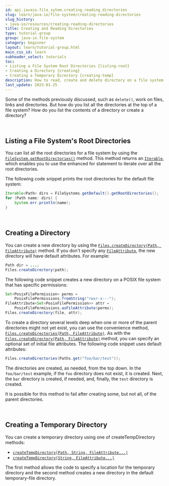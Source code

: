 ```yaml
---
id: api.javaio.file_sytem.creating_reading_directories
slug: learn/java-io/file-system/creating-reading-directories
slug_history:
- java-io/resources/creating-reading-directories
title: Creating and Reading Directories
type: tutorial-group
group: java-io.file-system
category: beginner
layout: learn/tutorial-group.html
main_css_id: learn
subheader_select: tutorials
toc:
- Listing a File System Root Directories {listing-root}
- Creating a Directory {creating}
- Creating a Temporary Directory {creating-temp}
description: How to read, create and delete directory on a file system. This section covers the functionality specific to directories.
last_update: 2023-01-25
---
```


Some of the methods previously discussed, such as `delete()`, work on files, links and directories. But how do you list all the directories at the top of a file system? How do you list the contents of a directory or create a directory?


<a id="listing-root">&nbsp;</a>
## Listing a File System's Root Directories

You can list all the root directories for a file system by using the [`FileSystem.getRootDirectories()`](javadoc:FileSystem.getRootDirectories()) method. This method returns an [`Iterable`](javadoc:Iterable), which enables you to use the enhanced for statement to iterate over all the root directories.

The following code snippet prints the root directories for the default file system:

```java
Iterable<Path> dirs = FileSystems.getDefault().getRootDirectories();
for (Path name: dirs) {
    System.err.println(name);
}
```


<a id="creating">&nbsp;</a>
## Creating a Directory

You can create a new directory by using the [`Files.createDirectory(Path, FileAttribute)`](javadoc:Files.createDirectory(Path,FileAttribute)) method. If you don't specify any [`FileAttribute`](javadoc:FileAttribute), the new directory will have default attributes. For example:

```java
Path dir = ...;
Files.createDirectory(path);
```

The following code snippet creates a new directory on a POSIX file system that has specific permissions:

```java
Set<PosixFilePermission> perms =
    PosixFilePermissions.fromString("rwxr-x---");
FileAttribute<Set<PosixFilePermission>> attr =
    PosixFilePermissions.asFileAttribute(perms);
Files.createDirectory(file, attr);
```

To create a directory several levels deep when one or more of the parent directories might not yet exist, you can use the convenience method, [`Files.createDirectories(Path, FileAttribute)`](javadoc:Files.createDirectories(Path,FileAttribute)). As with the [`Files.createDirectory(Path, FileAttribute)`](javadoc:Files.createDirectory(Path,FileAttribute)) method, you can specify an optional set of initial file attributes. The following code snippet uses default attributes:

```java
Files.createDirectories(Paths.get("foo/bar/test"));
```

The directories are created, as needed, from the top down. In the `foo/bar/test` example, if the `foo` directory does not exist, it is created. Next, the `bar` directory is created, if needed, and, finally, the `test` directory is created.

It is possible for this method to fail after creating some, but not all, of the parent directories.


<a id="creating-temp">&nbsp;</a>
## Creating a Temporary Directory

You can create a temporary directory using one of createTempDirectory methods:

- [`createTempDirectory(Path, String, FileAttribute...)`](javadoc:Files.createTempDirectory(Path,String,FileAttribute...))
- [`createTempDirectory(String, FileAttribute...)`](javadoc:Files.createTempDirectory(Path,String,FileAttribute...))

The first method allows the code to specify a location for the temporary directory and the second method creates a new directory in the default temporary-file directory.
